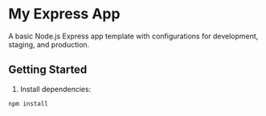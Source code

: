 # My Express App

A basic Node.js Express app template with configurations for development, staging, and production.

## Getting Started

1. Install dependencies:

```bash
npm install
```
